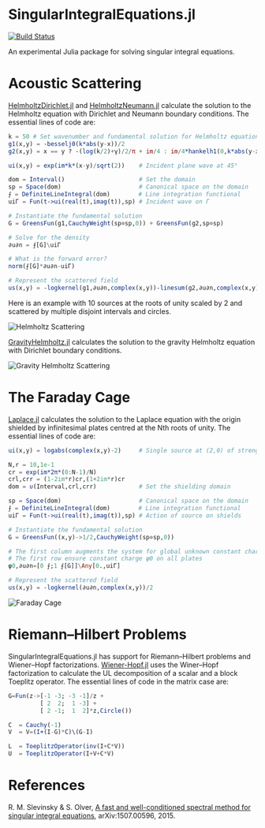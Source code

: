 # SingularIntegralEquations.jl

[![Build Status](https://travis-ci.org/ApproxFun/SingularIntegralEquations.jl.svg?branch=master)](https://travis-ci.org/ApproxFun/SingularIntegralEquations.jl)

An experimental Julia package for solving singular integral equations.


# Acoustic Scattering

[HelmholtzDirichlet.jl](https://github.com/ApproxFun/SingularIntegralEquations.jl/blob/master/examples/HelmholtzDirichlet.jl) and [HelmholtzNeumann.jl](https://github.com/ApproxFun/SingularIntegralEquations.jl/blob/master/examples/HelmholtzNeumann.jl) calculate the solution to the Helmholtz equation with Dirichlet and Neumann boundary conditions. The essential lines of code are:

```julia
k = 50 # Set wavenumber and fundamental solution for Helmholtz equation
g1(x,y) = -besselj0(k*abs(y-x))/2
g2(x,y) = x == y ? -(log(k/2)+γ)/2/π + im/4 : im/4*hankelh1(0,k*abs(y-x)) - g1(x,y).*logabs(y-x)/π

ui(x,y) = exp(im*k*(x-y)/sqrt(2))    # Incident plane wave at 45°

dom = Interval()                     # Set the domain
sp = Space(dom)                      # Canonical space on the domain
⨍ = DefiniteLineIntegral(dom)        # Line integration functional
uiΓ = Fun(t->ui(real(t),imag(t)),sp) # Incident wave on Γ

# Instantiate the fundamental solution
G = GreensFun(g1,CauchyWeight(sp⊗sp,0)) + GreensFun(g2,sp⊗sp)

# Solve for the density
∂u∂n = ⨍[G]\uiΓ

# What is the forward error?
norm(⨍[G]*∂u∂n-uiΓ)

# Represent the scattered field
us(x,y) = -logkernel(g1,∂u∂n,complex(x,y))-linesum(g2,∂u∂n,complex(x,y))
```

Here is an example with 10 sources at the roots of unity scaled by 2 and scattered by multiple disjoint intervals and circles.

![Helmholtz Scattering](https://github.com/ApproxFun/SingularIntegralEquations.jl/raw/master/images/Helmholtz.gif)

[GravityHelmholtz.jl](https://github.com/ApproxFun/SingularIntegralEquations.jl/blob/master/examples/GravityHelmholtz.jl) calculates the solution to the gravity Helmholtz equation with Dirichlet boundary conditions.

![Gravity Helmholtz Scattering](https://github.com/ApproxFun/SingularIntegralEquations.jl/raw/master/images/GravityHelmholtz.gif)


# The Faraday Cage

[Laplace.jl](https://github.com/ApproxFun/SingularIntegralEquations.jl/blob/master/examples/Laplace.jl) calculates the solution to the Laplace equation with the origin shielded by infinitesimal plates centred at the Nth roots of unity. The essential lines of code are:

```julia
ui(x,y) = logabs(complex(x,y)-2)     # Single source at (2,0) of strength 2π

N,r = 10,1e-1
cr = exp(im*2π*(0:N-1)/N)
crl,crr = (1-2im*r)cr,(1+2im*r)cr
dom = ∪(Interval,crl,crr)            # Set the shielding domain

sp = Space(dom)                      # Canonical space on the domain
⨍ = DefiniteLineIntegral(dom)        # Line integration functional
uiΓ = Fun(t->ui(real(t),imag(t)),sp) # Action of source on shields

# Instantiate the fundamental solution
G = GreensFun((x,y)->1/2,CauchyWeight(sp⊗sp,0))

# The first column augments the system for global unknown constant charge φ0
# The first row ensure constant charge φ0 on all plates
φ0,∂u∂n=[0 ⨍;1 ⨍[G]]\Any[0.,uiΓ]

# Represent the scattered field
us(x,y) = -logkernel(∂u∂n,complex(x,y))/2
```

![Faraday Cage](https://github.com/ApproxFun/SingularIntegralEquations.jl/raw/master/images/FaradayCage.png)


# Riemann–Hilbert Problems

SingularIntegralEquations.jl has support for Riemann–Hilbert problems and Wiener–Hopf factorizations.  [Wiener-Hopf.jl](https://github.com/ApproxFun/SingularIntegralEquations.jl/blob/master/examples/Wiener-Hopf.jl) uses the Winer–Hopf factorization to calculate the UL decomposition of a scalar and a block Toeplitz operator.  The essential lines of code in the matrix case are:

```julia
G=Fun(z->[-1 -3; -3 -1]/z +
         [ 2  2;  1 -3] +
         [ 2 -1;  1  2]*z,Circle())

C  = Cauchy(-1)
V  = V=(I+(I-G)*C)\(G-I)

L  = ToeplitzOperator(inv(I+C*V))
U  = ToeplitzOperator(I+V+C*V)
```

# References

R. M. Slevinsky & S. Olver, <a href="http://arxiv.org/abs/1507.00596">A fast and well-conditioned spectral method for singular integral equations</a>, arXiv:1507.00596, 2015.
